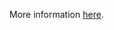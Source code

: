 More information [here](https://docs.prismacloud.io/en/enterprise-edition/policy-reference/google-cloud-policies/google-cloud-public-policies/ensure-gcp-artifact-registry-repository-is-not-anonymously-or-publicly-accessible).
